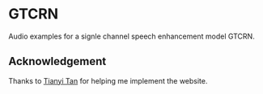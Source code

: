 # GTCRN
Audio examples for a signle channel speech enhancement model GTCRN.

## Acknowledgement
Thanks to [Tianyi Tan](https://github.com/tan90xx) for helping me implement the website.
